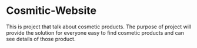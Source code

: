 # Cosmitic-Website
This is project that talk about cosmetic products. The purpose of project will provide the solution for everyone easy to find cosmetic products and can see details of those product.
